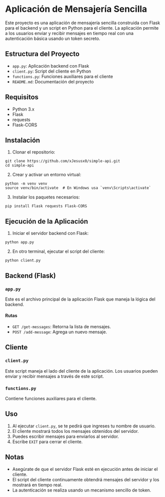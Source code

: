 # Aplicación de Mensajería Sencilla

Este proyecto es una aplicación de mensajería sencilla construida con Flask para el backend y un script en Python para el cliente. La aplicación permite a los usuarios enviar y recibir mensajes en tiempo real con una autenticación básica usando un token secreto.

## Estructura del Proyecto

- `app.py`: Aplicación backend con Flask
- `client.py`: Script del cliente en Python
- `functions.py`: Funciones auxiliares para el cliente
- `README.md`: Documentación del proyecto

## Requisitos

- Python 3.x
- Flask
- requests
- Flask-CORS

## Instalación

1. Clonar el repositorio:

```
git clone https://github.com/xJesusx0/simple-api.git
cd simple-api
```

2. Crear y activar un entorno virtual:

```
python -m venv venv
source venv/bin/activate  # En Windows usa `venv\Scripts\activate`
```

3. Instalar los paquetes necesarios:

```
pip install Flask requests Flask-CORS
```

## Ejecución de la Aplicación

1. Iniciar el servidor backend con Flask:

```
python app.py
```

2. En otro terminal, ejecutar el script del cliente:

```
python client.py
```

## Backend (Flask)

### `app.py`

Este es el archivo principal de la aplicación Flask que maneja la lógica del backend.

#### Rutas

- `GET /get-messages`: Retorna la lista de mensajes.
- `POST /add-message`: Agrega un nuevo mensaje.

## Cliente

### `client.py`

Este script maneja el lado del cliente de la aplicación. Los usuarios pueden enviar y recibir mensajes a través de este script.

### `functions.py`

Contiene funciones auxiliares para el cliente.

## Uso

1. Al ejecutar `client.py`, se te pedirá que ingreses tu nombre de usuario.
2. El cliente mostrará todos los mensajes obtenidos del servidor.
3. Puedes escribir mensajes para enviarlos al servidor.
4. Escribe `EXIT` para cerrar el cliente.

## Notas

- Asegúrate de que el servidor Flask esté en ejecución antes de iniciar el cliente.
- El script del cliente continuamente obtendrá mensajes del servidor y los mostrará en tiempo real.
- La autenticación se realiza usando un mecanismo sencillo de token.
